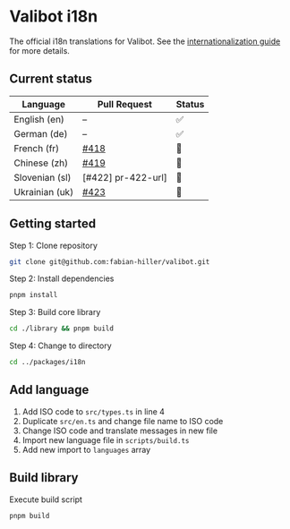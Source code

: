 # Valibot i18n

The official i18n translations for Valibot. See the [internationalization guide](https://valibot.dev/guides/internationalization/) for more details.

## Current status


| Language        | Pull Request       | Status |
| --------------- | ------------------ | ------ |
| English (en)    | –                  | ✅     |
| German (de)     | –                  | ✅     |
| French (fr)     | [#418][pr-418-url] | 🚧     |
| Chinese (zh)    | [#419][pr-419-url] | 🚧     |
| Slovenian (sl)  | [#422] pr-422-url] | 🚧     |
| Ukrainian (uk)  | [#423][pr-423-url] | 🚧     |


[pr-397-url]: https://github.com/fabian-hiller/valibot/pull/397
[pr-418-url]: https://github.com/fabian-hiller/valibot/pull/418
[pr-419-url]: https://github.com/fabian-hiller/valibot/pull/419
[pr-422-url]: https://github.com/fabian-hiller/valibot/pull/422
[pr-423-url]: https://github.com/fabian-hiller/valibot/pull/423

## Getting started

Step 1: Clone repository

```bash
git clone git@github.com:fabian-hiller/valibot.git
```

Step 2: Install dependencies

```bash
pnpm install
```

Step 3: Build core library

```bash
cd ./library && pnpm build
```

Step 4: Change to directory

```bash
cd ../packages/i18n
```

## Add language

1. Add ISO code to `src/types.ts` in line 4
2. Duplicate `src/en.ts` and change file name to ISO code
3. Change ISO code and translate messages in new file
4. Import new language file in `scripts/build.ts`
5. Add new import to `languages` array

## Build library

Execute build script

```bash
pnpm build
```
